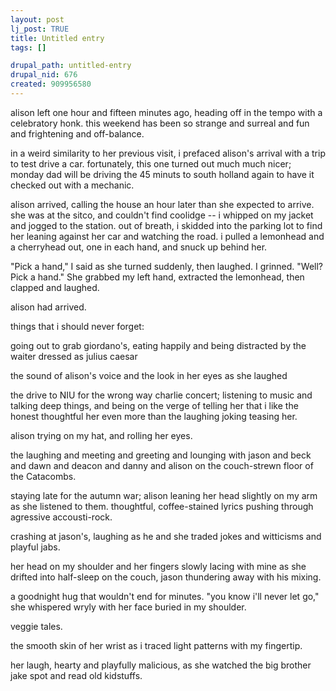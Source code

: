 ```yaml
--- 
layout: post
lj_post: TRUE
title: Untitled entry
tags: []

drupal_path: untitled-entry
drupal_nid: 676
created: 909956580
---
```

alison left one hour and fifteen minutes ago, heading off in the tempo with a celebratory honk. this weekend has been so strange and surreal and fun and frightening and off-balance.

in a weird similarity to her previous visit, i prefaced alison's arrival with a trip to test drive a car. fortunately, this one turned out much much nicer; monday dad will be driving the 45 minuts to south holland again to have it checked out with a mechanic.

alison arrived, calling the house an hour later than she expected to arrive. she was at the sitco, and couldn't find coolidge -- i whipped on my jacket and jogged to the station. out of breath, i skidded into the parking lot to find her leaning against her car and watching the road. i pulled a lemonhead and a cherryhead out, one in each hand, and snuck up behind her.

"Pick a hand," I said as she turned suddenly, then laughed. I grinned. "Well? Pick a hand." She grabbed my left hand, extracted the lemonhead, then clapped and laughed.

alison had arrived.

things that i should never forget:

going out to grab giordano's, eating happily and being distracted by the waiter dressed as julius caesar

the sound of alison's voice and the look in her eyes as she laughed

the drive to NIU for the wrong way charlie concert; listening to music and talking deep things, and being on the verge of telling her that i like the honest thoughtful her even more than the laughing joking teasing her.

alison trying on my hat, and rolling her eyes.

the laughing and meeting and greeting and lounging with jason and beck and dawn and deacon and danny and alison on the couch-strewn floor of the Catacombs.

staying late for the autumn war; alison leaning her head slightly on my arm as she listened to them. thoughtful, coffee-stained lyrics pushing through agressive accousti-rock.

crashing at jason's, laughing as he and she traded jokes and witticisms and playful jabs.

her head on my shoulder and her fingers slowly lacing with mine as she drifted into half-sleep on the couch, jason thundering away with his mixing.

a goodnight hug that wouldn't end for minutes. "you know i'll never let go," she whispered wryly with her face buried in my shoulder.

veggie tales.

the smooth skin of her wrist as i traced light patterns with my fingertip.

her laugh, hearty and playfully malicious, as she watched the big brother jake spot and read old kidstuffs.

